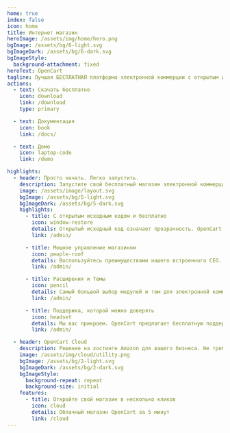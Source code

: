 ```yaml
---
home: true
index: false
icon: home
title: Интернет магазин
heroImage: /assets/img/home/hero.png
bgImage: /assets/bg/6-light.svg
bgImageDark: /assets/bg/6-dark.svg
bgImageStyle:
  background-attachment: fixed
heroText: OpenCart
tagline: Лучшая БЕСПЛАТНАЯ платформа электронной коммерции с открытым исходным кодом.
actions:
  - text: Скачать бесплатно
    icon: download
    link: /download
    type: primary

  - text: Документация
    icon: book
    link: /docs/

  - text: Демо
    icon: laptop-code
    link: /demo

highlights:
  - header: Просто начать. Легко запустить.
    description: Запустите свой бесплатный магазин электронной коммерции OpenCart прямо сейчас!
    image: /assets/image/layout.svg
    bgImage: /assets/bg/5-light.svg
    bgImageDark: /assets/bg/5-dark.svg
    highlights:
      - title: С открытым исходным кодом и бесплатно
        icon: window-restore
        details: Открытый исходный код означает прозрачность. OpenCart поставляется с бесплатными загрузками и обновлениями. Нулевая ежемесячная плата.
        link: /admin/

      - title: Мощное управление магазином
        icon: people-roof
        details: Воспользуйтесь преимуществами нашего встроенного СЕО. Легко управляйте товарами, клиентами, заказами, правилами налогообложения, кодами купонов и многим другим.
        link: /admin/

      - title: Расширения и Темы
        icon: pencil
        details: Самый большой выбор модулей и тем для электронной коммерции для расширения функциональности вашего магазина.
        link: /admin/

      - title: Поддержка, которой можно доверять
        icon: headset
        details: Мы вас прикроем. OpenCart предлагает бесплатную поддержку сообщества или специальную коммерческую поддержку.
        link: /admin/

  - header: OpenCart Cloud
    description: Решение на хостинге Amazon для вашего бизнеса. Не требует покупки и настройки хостинга. Он содержит несколько планов и каждый может выбрать план для себя, учитывая размер своего бизнеса. Предоставляется 7 дней бесплатного использования, чтобы вы могли воспользоваться всеми преимуществами OpenCart Cloud.
    image: /assets/img/cloud/utility.png
    bgImage: /assets/bg/2-light.svg
    bgImageDark: /assets/bg/2-dark.svg
    bgImageStyle:
      background-repeat: repeat
      background-size: initial
    features:
      - title: Откройте свой магазин в несколько кликов
        icon: cloud
        details: Облачный магазин OpenCart за 5 минут
        link: /cloud
---
```

